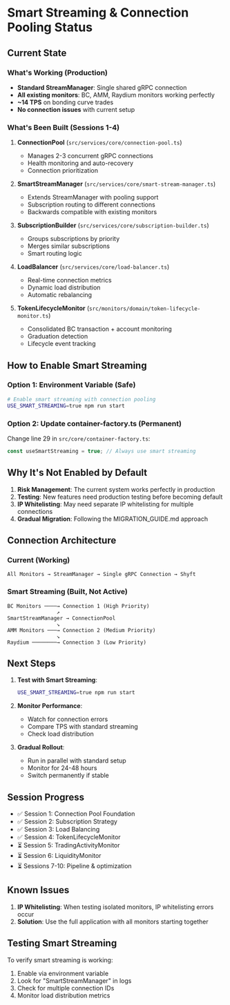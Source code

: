 # Smart Streaming & Connection Pooling Status

## Current State

### What's Working (Production)
- **Standard StreamManager**: Single shared gRPC connection
- **All existing monitors**: BC, AMM, Raydium monitors working perfectly
- **~14 TPS** on bonding curve trades
- **No connection issues** with current setup

### What's Been Built (Sessions 1-4)
1. **ConnectionPool** (`src/services/core/connection-pool.ts`)
   - Manages 2-3 concurrent gRPC connections
   - Health monitoring and auto-recovery
   - Connection prioritization

2. **SmartStreamManager** (`src/services/core/smart-stream-manager.ts`)
   - Extends StreamManager with pooling support
   - Subscription routing to different connections
   - Backwards compatible with existing monitors

3. **SubscriptionBuilder** (`src/services/core/subscription-builder.ts`)
   - Groups subscriptions by priority
   - Merges similar subscriptions
   - Smart routing logic

4. **LoadBalancer** (`src/services/core/load-balancer.ts`)
   - Real-time connection metrics
   - Dynamic load distribution
   - Automatic rebalancing

5. **TokenLifecycleMonitor** (`src/monitors/domain/token-lifecycle-monitor.ts`)
   - Consolidated BC transaction + account monitoring
   - Graduation detection
   - Lifecycle event tracking

## How to Enable Smart Streaming

### Option 1: Environment Variable (Safe)
```bash
# Enable smart streaming with connection pooling
USE_SMART_STREAMING=true npm run start
```

### Option 2: Update container-factory.ts (Permanent)
Change line 29 in `src/core/container-factory.ts`:
```typescript
const useSmartStreaming = true; // Always use smart streaming
```

## Why It's Not Enabled by Default

1. **Risk Management**: The current system works perfectly in production
2. **Testing**: New features need production testing before becoming default
3. **IP Whitelisting**: May need separate IP whitelisting for multiple connections
4. **Gradual Migration**: Following the MIGRATION_GUIDE.md approach

## Connection Architecture

### Current (Working)
```
All Monitors → StreamManager → Single gRPC Connection → Shyft
```

### Smart Streaming (Built, Not Active)
```
BC Monitors ────→ Connection 1 (High Priority)
                ↗
SmartStreamManager → ConnectionPool
                ↘
AMM Monitors ───→ Connection 2 (Medium Priority)
                ↘
Raydium ────────→ Connection 3 (Low Priority)
```

## Next Steps

1. **Test with Smart Streaming**:
   ```bash
   USE_SMART_STREAMING=true npm run start
   ```

2. **Monitor Performance**:
   - Watch for connection errors
   - Compare TPS with standard streaming
   - Check load distribution

3. **Gradual Rollout**:
   - Run in parallel with standard setup
   - Monitor for 24-48 hours
   - Switch permanently if stable

## Session Progress

- ✅ Session 1: Connection Pool Foundation
- ✅ Session 2: Subscription Strategy
- ✅ Session 3: Load Balancing
- ✅ Session 4: TokenLifecycleMonitor
- ⏳ Session 5: TradingActivityMonitor
- ⏳ Session 6: LiquidityMonitor
- ⏳ Sessions 7-10: Pipeline & optimization

## Known Issues

1. **IP Whitelisting**: When testing isolated monitors, IP whitelisting errors occur
2. **Solution**: Use the full application with all monitors starting together

## Testing Smart Streaming

To verify smart streaming is working:
1. Enable via environment variable
2. Look for "SmartStreamManager" in logs
3. Check for multiple connection IDs
4. Monitor load distribution metrics